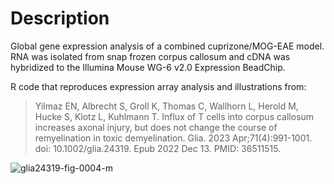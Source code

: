 # Description
Global gene expression analysis of a combined cuprizone/MOG-EAE model. RNA was isolated from snap frozen corpus callosum and cDNA was hybridized to the Illumina Mouse WG-6 v2.0 Expression BeadChip. 

R code that reproduces expression array analysis and illustrations from:
> Yilmaz EN, Albrecht S, Groll K, Thomas C, Wallhorn L, Herold M, Hucke S, Klotz L, Kuhlmann T. Influx of T cells into corpus callosum increases axonal injury, but does not change the course of remyelination in toxic demyelination. Glia. 2023 Apr;71(4):991-1001. doi: 10.1002/glia.24319. Epub 2022 Dec 13. PMID: 36511515.


![glia24319-fig-0004-m](https://github.com/ctho1/CUP_EAE/assets/35626339/98bed6c6-5d78-4c30-985e-e1fd93ab00b0)

